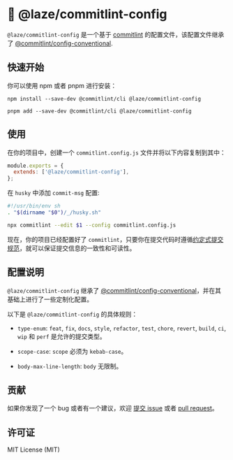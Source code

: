 # 📝 @laze/commitlint-config

`@laze/commitlint-config` 是一个基于 [commitlint](https://github.com/conventional-changelog/commitlint) 的配置文件，该配置文件继承了 [@commitlint/config-conventional](https://github.com/conventional-changelog/commitlint/tree/master/%40commitlint/config-conventional).

## 快速开始

你可以使用 npm 或者 pnpm 进行安装：

```shell
npm install --save-dev @commitlint/cli @laze/commitlint-config
```

```shell
pnpm add --save-dev @commitlint/cli @laze/commitlint-config
```

## 使用

在你的项目中，创建一个 `commitlint.config.js` 文件并将以下内容复制到其中：

```js
module.exports = {
  extends: ['@laze/commitlint-config'],
};
```

在 `husky` 中添加 `commit-msg` 配置:

```sh
#!/usr/bin/env sh
. "$(dirname "$0")/_/husky.sh"

npx commitlint --edit $1 --config commitlint.config.js
```

现在，你的项目已经配置好了 `commitlint`，只要你在提交代码时遵循[约定式提交规范](https://www.conventionalcommits.org/en/v1.0.0/)，就可以保证提交信息的一致性和可读性。

## 配置说明

`@laze/commitlint-config` 继承了 [@commitlint/config-conventional](https://github.com/conventional-changelog/commitlint/tree/master/%40commitlint/config-conventional)，并在其基础上进行了一些定制化配置。

以下是 `@laze/commitlint-config` 的具体规则：

- `type-enum`: `feat`, `fix`, `docs`, `style`, `refactor`, `test`, `chore`, `revert`, `build`, `ci`, `wip` 和 `perf` 是允许的提交类型。

- `scope-case`: `scope` 必须为 `kebab-case`。

- `body-max-line-length`: `body` 无限制。

## 贡献

如果你发现了一个 bug 或者有一个建议，欢迎 [提交 issue](https://github.com/laze/issues) 或者 [pull request](https://github.com/laze/pulls)。

## 许可证

MIT License (MIT)
